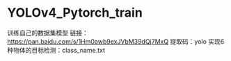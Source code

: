 # YOLOv4_Pytorch_train
训练自己的数据集模型
链接：https://pan.baidu.com/s/1Hm0awb9exJVbM39dQj7MxQ 提取码：yolo
实现6种物体的目标检测：class_name.txt

